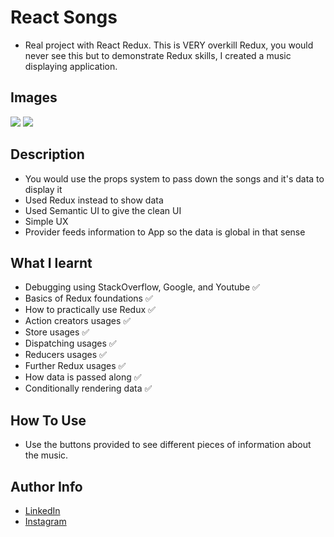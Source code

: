# React Songs

- Real project with React Redux. This is VERY overkill Redux, you would never see this but to demonstrate Redux skills, I created a music displaying application. 

## Images

<img src = "https://cdn.discordapp.com/attachments/229247596571525120/973578674571997244/unknown.png" />
<img src = "https://cdn.discordapp.com/attachments/229247596571525120/973578740221235330/unknown.png" />

## Description

- You would use the props system to pass down the songs and it's data to display it
- Used Redux instead to show data
- Used Semantic UI to give the clean UI
- Simple UX
- Provider feeds information to App so the data is global in that sense


## What I learnt

- Debugging using StackOverflow, Google, and Youtube ✅
- Basics of Redux foundations ✅
- How to practically use Redux ✅
- Action creators usages ✅
- Store usages ✅
- Dispatching usages ✅
- Reducers usages ✅
- Further Redux usages ✅
- How data is passed along ✅
- Conditionally rendering data ✅
## How To Use

- Use the buttons provided to see different pieces of information about the music. 


## Author Info

- [LinkedIn](https://www.linkedin.com/in/dhruv50ae/)
- [Instagram](https://www.instagram.com/frostascode/)
